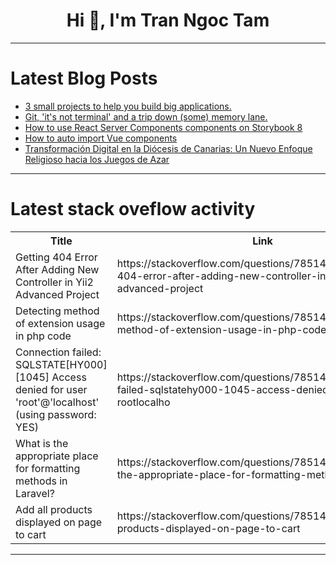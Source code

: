 <h1 align="center">Hi 👋, I'm Tran Ngoc Tam</h1>

---

# Latest Blog Posts 
<!-- BLOG-POST-LIST:START -->
- [3 small projects to help you build big applications.](https://dev.to/audreymengue/3-small-projects-to-help-you-build-big-applications-12p6)
- [Git, &#39;it&#39;s not terminal&#39; and a trip down &lpar;some&rpar; memory lane.](https://dev.to/codecara/git-its-not-terminal-and-a-trip-down-some-memory-lane-732)
- [How to use React Server Components components on Storybook 8](https://dev.to/heymarkkop/how-to-use-react-server-components-components-on-storybook-8-5ia)
- [How to auto import Vue components](https://dev.to/yordan-ramchev/how-to-auto-import-vue-components-2o44)
- [Transformación Digital en la Diócesis de Canarias: Un Nuevo Enfoque Religioso hacia los Juegos de Azar](https://dev.to/jos_fernando_e09ce1d37e6/transformacion-digital-en-la-diocesis-de-canarias-un-nuevo-enfoque-religioso-hacia-los-juegos-de-azar-2122)
<!-- BLOG-POST-LIST:END -->

---

# Latest stack oveflow activity
<table>
  <tr><th>Title</th><th>Link</th></tr>
  <!-- STACKOVERFLOW:START --><tr><td>Getting 404 Error After Adding New Controller in Yii2 Advanced Project</td><td>https://stackoverflow.com/questions/78514343/getting-404-error-after-adding-new-controller-in-yii2-advanced-project</td></tr><tr><td>Detecting method of extension usage in php code</td><td>https://stackoverflow.com/questions/78514269/detecting-method-of-extension-usage-in-php-code</td></tr><tr><td>Connection failed: SQLSTATE[HY000] [1045] Access denied for user &#39;root&#39;@&#39;localhost&#39; &lpar;using password: YES&rpar;</td><td>https://stackoverflow.com/questions/78514254/connection-failed-sqlstatehy000-1045-access-denied-for-user-rootlocalho</td></tr><tr><td>What is the appropriate place for formatting methods in Laravel?</td><td>https://stackoverflow.com/questions/78514237/what-is-the-appropriate-place-for-formatting-methods-in-laravel</td></tr><tr><td>Add all products displayed on page to cart</td><td>https://stackoverflow.com/questions/78514152/add-all-products-displayed-on-page-to-cart</td></tr><!-- STACKOVERFLOW:END -->
</table>

---


